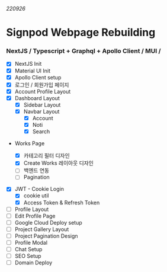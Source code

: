 _220926_

# Signpod Webpage Rebuilding

### NextJS / Typescript + Graphql + Apollo Client / MUI /

- [x] NextJS Init
- [x] Material UI Init
- [x] Apollo Client setup
- [x] 로그인 / 회원가입 페이지
- [x] Account Profile Layout
- [x] Dashboard Layout
  - [x] Sidebar Layout
  - [x] Navbar Layout
    - [x] Account
    - [x] Noti
    - [x] Search
- Works Page

  - [x] 카테고리 필터 디자인
  - [x] Create Works 레이아웃 디자인
  - [ ] 백엔드 연동
  - [ ] Pagination

- [x] JWT - Cookie Login
  - [x] cookie util
  - [x] Access Token & Refresh Token
- [ ] Profile Layout
- [ ] Edit Profile Page
- [ ] Google Cloud Deploy setup
- [ ] Project Gallery Layout
- [ ] Project Pagination Design
- [ ] Profile Modal
- [ ] Chat Setup
- [ ] SEO Setup
- [ ] Domain Deploy
